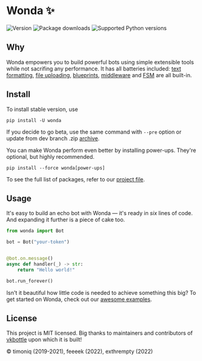 # Wonda ✨

[//]: # (Links to examples)
[text formatting]: examples/high_level/formatting_example.py
[middleware]: examples/high_level/setup_middleware.py
[file uploading]: examples/high_level/file_upload_example.py
[blueprints]: examples/high_level/load_blueprints.py
[FSM]: examples/high_level/use_state_dispenser.py
[awesome examples]: examples/high_level

![Version](https://img.shields.io/pypi/v/wonda?label=version&style=flat-square)
![Package downloads](https://img.shields.io/pypi/dw/wonda?label=downloads&style=flat-square)
![Supported Python versions](https://img.shields.io/pypi/pyversions/wonda?label=supported%20python%20versions&style=flat-square)

## Why

Wonda empowers you to build powerful bots using simple extensible tools while not sacrifing any performance. It has all batteries included: [text formatting], [file uploading], [blueprints], [middleware] and [FSM] are all built-in.

## Install

To install stable version, use

```shell script
pip install -U wonda
```

If you decide to go beta, use the same command with `--pre` option or update from dev branch .zip [archive](https://github.com/wondergram-org/wonda/archive/refs/heads/dev.zip).

You can make Wonda perform even better by installing power-ups. They're optional, but highly recommended.

```shell script
pip install --force wonda[power-ups]
```

To see the full list of packages, refer to our [project file](pyproject.toml).

## Usage

It's easy to build an echo bot with Wonda — it's ready in *six* lines of code. And expanding it further is a piece of cake too.

```python
from wonda import Bot

bot = Bot("your-token")


@bot.on.message()
async def handler(_) -> str:
    return "Hello world!"

bot.run_forever()
```

Isn't it beautiful how little code is needed to achieve something this big? To get started on Wonda, check out our [awesome examples].

## License

This project is MIT licensed. Big thanks to maintainers and contributors of [vkbottle](https://github.com/vkbottle/vkbottle) upon which it is built!

© timoniq (2019-2021), feeeek (2022), exthrempty (2022)
